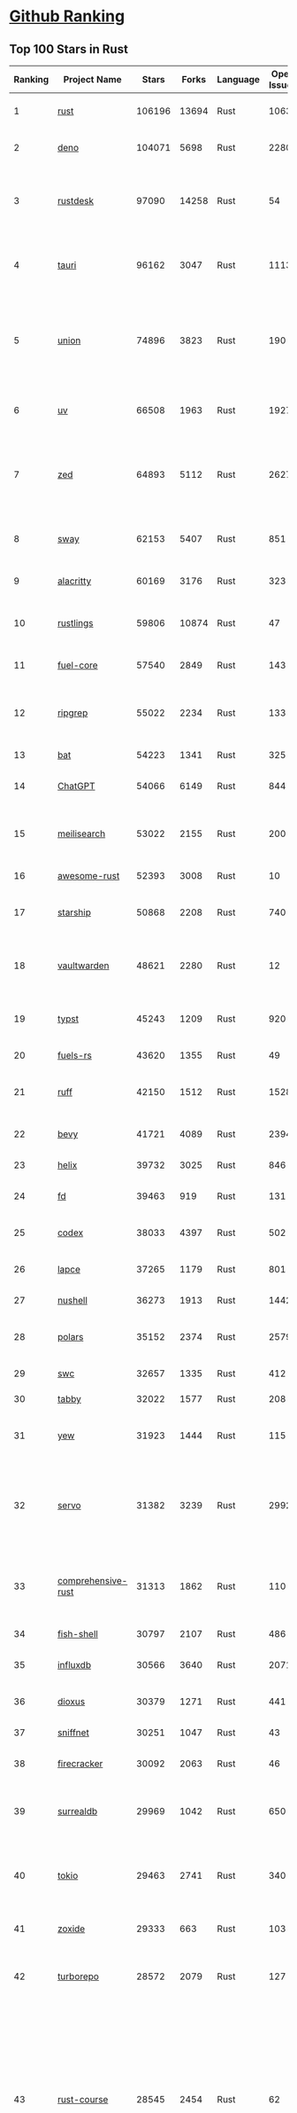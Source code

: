 [Github Ranking](../README.md)
==========

## Top 100 Stars in Rust

| Ranking | Project Name | Stars | Forks | Language | Open Issues | Description | Last Commit |
| ------- | ------------ | ----- | ----- | -------- | ----------- | ----------- | ----------- |
| 1 | [rust](https://github.com/rust-lang/rust) | 106196 | 13694 | Rust | 10637 | Empowering everyone to build reliable and efficient software. | 2025-09-02T18:54:53Z |
| 2 | [deno](https://github.com/denoland/deno) | 104071 | 5698 | Rust | 2280 | A modern runtime for JavaScript and TypeScript. | 2025-09-02T18:39:57Z |
| 3 | [rustdesk](https://github.com/rustdesk/rustdesk) | 97090 | 14258 | Rust | 54 | An open-source remote desktop application designed for self-hosting, as an alternative to TeamViewer. | 2025-09-02T15:00:46Z |
| 4 | [tauri](https://github.com/tauri-apps/tauri) | 96162 | 3047 | Rust | 1113 | Build smaller, faster, and more secure desktop and mobile applications with a web frontend. | 2025-09-02T10:34:11Z |
| 5 | [union](https://github.com/unionlabs/union) | 74896 | 3823 | Rust | 190 | The trust-minimized, zero-knowledge bridging protocol, designed for censorship resistance, extremely high security, and usage in decentralized finance. | 2025-09-02T18:54:09Z |
| 6 | [uv](https://github.com/astral-sh/uv) | 66508 | 1963 | Rust | 1927 | An extremely fast Python package and project manager, written in Rust. | 2025-09-02T18:57:01Z |
| 7 | [zed](https://github.com/zed-industries/zed) | 64893 | 5112 | Rust | 2627 | Code at the speed of thought – Zed is a high-performance, multiplayer code editor from the creators of Atom and Tree-sitter. | 2025-09-02T18:44:56Z |
| 8 | [sway](https://github.com/FuelLabs/sway) | 62153 | 5407 | Rust | 851 | 🌴 Empowering everyone to build reliable and efficient smart contracts. | 2025-09-02T18:13:12Z |
| 9 | [alacritty](https://github.com/alacritty/alacritty) | 60169 | 3176 | Rust | 323 | A cross-platform, OpenGL terminal emulator. | 2025-09-01T17:11:21Z |
| 10 | [rustlings](https://github.com/rust-lang/rustlings) | 59806 | 10874 | Rust | 47 | :crab: Small exercises to get you used to reading and writing Rust code! | 2025-08-21T22:05:36Z |
| 11 | [fuel-core](https://github.com/FuelLabs/fuel-core) | 57540 | 2849 | Rust | 143 | Rust full node implementation of the Fuel v2 protocol. | 2025-09-01T20:33:57Z |
| 12 | [ripgrep](https://github.com/BurntSushi/ripgrep) | 55022 | 2234 | Rust | 133 | ripgrep recursively searches directories for a regex pattern while respecting your gitignore | 2025-08-20T11:08:10Z |
| 13 | [bat](https://github.com/sharkdp/bat) | 54223 | 1341 | Rust | 325 | A cat(1) clone with wings. | 2025-09-02T15:27:20Z |
| 14 | [ChatGPT](https://github.com/lencx/ChatGPT) | 54066 | 6149 | Rust | 844 | 🔮 ChatGPT Desktop Application (Mac, Windows and Linux) | 2024-08-29T17:58:11Z |
| 15 | [meilisearch](https://github.com/meilisearch/meilisearch) | 53022 | 2155 | Rust | 200 | A lightning-fast search engine API bringing AI-powered hybrid search to your sites and applications. | 2025-09-02T14:25:16Z |
| 16 | [awesome-rust](https://github.com/rust-unofficial/awesome-rust) | 52393 | 3008 | Rust | 10 | A curated list of Rust code and resources. | 2025-08-31T14:49:07Z |
| 17 | [starship](https://github.com/starship/starship) | 50868 | 2208 | Rust | 740 | ☄🌌️  The minimal, blazing-fast, and infinitely customizable prompt for any shell! | 2025-09-02T16:45:22Z |
| 18 | [vaultwarden](https://github.com/dani-garcia/vaultwarden) | 48621 | 2280 | Rust | 12 | Unofficial Bitwarden compatible server written in Rust, formerly known as bitwarden_rs | 2025-08-29T11:14:40Z |
| 19 | [typst](https://github.com/typst/typst) | 45243 | 1209 | Rust | 920 | A new markup-based typesetting system that is powerful and easy to learn. | 2025-09-02T14:22:46Z |
| 20 | [fuels-rs](https://github.com/FuelLabs/fuels-rs) | 43620 | 1355 | Rust | 49 | Fuel Network Rust SDK | 2025-08-21T01:32:58Z |
| 21 | [ruff](https://github.com/astral-sh/ruff) | 42150 | 1512 | Rust | 1528 | An extremely fast Python linter and code formatter, written in Rust. | 2025-09-02T18:54:08Z |
| 22 | [bevy](https://github.com/bevyengine/bevy) | 41721 | 4089 | Rust | 2394 | A refreshingly simple data-driven game engine built in Rust | 2025-09-02T09:06:53Z |
| 23 | [helix](https://github.com/helix-editor/helix) | 39732 | 3025 | Rust | 846 | A post-modern modal text editor. | 2025-09-02T13:56:29Z |
| 24 | [fd](https://github.com/sharkdp/fd) | 39463 | 919 | Rust | 131 | A simple, fast and user-friendly alternative to 'find' | 2025-09-02T15:41:15Z |
| 25 | [codex](https://github.com/openai/codex) | 38033 | 4397 | Rust | 502 | Lightweight coding agent that runs in your terminal | 2025-09-02T18:37:26Z |
| 26 | [lapce](https://github.com/lapce/lapce) | 37265 | 1179 | Rust | 801 | Lightning-fast and Powerful Code Editor written in Rust | 2025-09-02T00:45:36Z |
| 27 | [nushell](https://github.com/nushell/nushell) | 36273 | 1913 | Rust | 1442 | A new type of shell | 2025-08-28T19:49:40Z |
| 28 | [polars](https://github.com/pola-rs/polars) | 35152 | 2374 | Rust | 2579 | Dataframes powered by a multithreaded, vectorized query engine, written in Rust | 2025-09-02T12:37:43Z |
| 29 | [swc](https://github.com/swc-project/swc) | 32657 | 1335 | Rust | 412 | Rust-based platform for the Web | 2025-09-02T09:04:51Z |
| 30 | [tabby](https://github.com/TabbyML/tabby) | 32022 | 1577 | Rust | 208 | Self-hosted AI coding assistant | 2025-08-26T20:03:41Z |
| 31 | [yew](https://github.com/yewstack/yew) | 31923 | 1444 | Rust | 115 | Rust / Wasm framework for creating reliable and efficient web applications | 2025-09-01T14:32:03Z |
| 32 | [servo](https://github.com/servo/servo) | 31382 | 3239 | Rust | 2992 | Servo aims to empower developers with a lightweight, high-performance alternative for embedding web technologies in applications. | 2025-09-02T17:48:20Z |
| 33 | [comprehensive-rust](https://github.com/google/comprehensive-rust) | 31313 | 1862 | Rust | 110 | This is the Rust course used by the Android team at Google. It provides you the material to quickly teach Rust. | 2025-09-01T20:35:11Z |
| 34 | [fish-shell](https://github.com/fish-shell/fish-shell) | 30797 | 2107 | Rust | 486 | The user-friendly command line shell. | 2025-08-31T15:35:24Z |
| 35 | [influxdb](https://github.com/influxdata/influxdb) | 30566 | 3640 | Rust | 2071 | Scalable datastore for metrics, events, and real-time analytics | 2025-09-02T18:31:29Z |
| 36 | [dioxus](https://github.com/DioxusLabs/dioxus) | 30379 | 1271 | Rust | 441 | Fullstack app framework for web, desktop, and mobile. | 2025-08-29T22:28:04Z |
| 37 | [sniffnet](https://github.com/GyulyVGC/sniffnet) | 30251 | 1047 | Rust | 43 | Comfortably monitor your Internet traffic 🕵️‍♂️ | 2025-09-01T21:12:08Z |
| 38 | [firecracker](https://github.com/firecracker-microvm/firecracker) | 30092 | 2063 | Rust | 46 | Secure and fast microVMs for serverless computing. | 2025-09-02T13:14:33Z |
| 39 | [surrealdb](https://github.com/surrealdb/surrealdb) | 29969 | 1042 | Rust | 650 | A scalable, distributed, collaborative, document-graph database, for the realtime web | 2025-09-02T17:02:03Z |
| 40 | [tokio](https://github.com/tokio-rs/tokio) | 29463 | 2741 | Rust | 340 | A runtime for writing reliable asynchronous applications with Rust. Provides I/O, networking, scheduling, timers, ... | 2025-09-01T14:47:18Z |
| 41 | [zoxide](https://github.com/ajeetdsouza/zoxide) | 29333 | 663 | Rust | 103 | A smarter cd command. Supports all major shells. | 2025-08-22T20:57:21Z |
| 42 | [turborepo](https://github.com/vercel/turborepo) | 28572 | 2079 | Rust | 127 | Build system optimized for JavaScript and TypeScript, written in Rust | 2025-09-02T18:50:56Z |
| 43 | [rust-course](https://github.com/sunface/rust-course) | 28545 | 2454 | Rust | 62 | “连续八年成为全世界最受喜爱的语言，无 GC 也无需手动内存管理、极高的性能和安全性、过程/OO/函数式编程、优秀的包管理、JS 未来基石" — 工作之余的第二语言来试试 Rust 吧。本书拥有全面且深入的讲解、生动贴切的示例、德芙般丝滑的内容，这可能是目前最用心的 Rust 中文学习教程 / Book  | 2025-08-26T01:08:34Z |
| 44 | [linera-protocol](https://github.com/linera-io/linera-protocol) | 28325 | 1888 | Rust | 470 | Main repository for the Linera protocol | 2025-09-02T17:27:46Z |
| 45 | [yazi](https://github.com/sxyazi/yazi) | 27980 | 595 | Rust | 42 | 💥 Blazing fast terminal file manager written in Rust, based on async I/O. | 2025-09-02T16:30:03Z |
| 46 | [iced](https://github.com/iced-rs/iced) | 27488 | 1353 | Rust | 316 | A cross-platform GUI library for Rust, inspired by Elm | 2025-08-31T15:22:44Z |
| 47 | [just](https://github.com/casey/just) | 27461 | 579 | Rust | 298 | 🤖 Just a command runner | 2025-08-28T20:15:42Z |
| 48 | [delta](https://github.com/dandavison/delta) | 27401 | 436 | Rust | 266 | A syntax-highlighting pager for git, diff, grep, and blame output | 2025-08-03T15:43:25Z |
| 49 | [hyperswitch](https://github.com/juspay/hyperswitch) | 26402 | 3993 | Rust | 801 | An open source payments switch written in Rust to make payments fast, reliable and affordable | 2025-09-02T15:36:01Z |
| 50 | [egui](https://github.com/emilk/egui) | 26329 | 1833 | Rust | 826 | egui: an easy-to-use immediate mode GUI in Rust that runs on both web and native | 2025-08-24T14:43:49Z |
| 51 | [zellij](https://github.com/zellij-org/zellij) | 26132 | 800 | Rust | 1181 | A terminal workspace with batteries included | 2025-08-28T15:48:35Z |
| 52 | [hyperfine](https://github.com/sharkdp/hyperfine) | 26043 | 418 | Rust | 42 | A command-line benchmarking tool | 2025-05-01T02:03:20Z |
| 53 | [czkawka](https://github.com/qarmin/czkawka) | 25884 | 812 | Rust | 464 | Multi functional app to find duplicates, empty folders, similar images etc. | 2025-08-21T04:17:03Z |
| 54 | [qdrant](https://github.com/qdrant/qdrant) | 25664 | 1791 | Rust | 348 | Qdrant - High-performance, massive-scale Vector Database and Vector Search Engine for the next generation of AI. Also available in the cloud https://cloud.qdrant.io/ | 2025-09-02T15:00:35Z |
| 55 | [atuin](https://github.com/atuinsh/atuin) | 25571 | 693 | Rust | 355 | ✨ Magical shell history | 2025-09-01T00:26:38Z |
| 56 | [Rocket](https://github.com/rwf2/Rocket) | 25358 | 1609 | Rust | 54 | A web framework for Rust. | 2025-08-31T17:17:07Z |
| 57 | [pingora](https://github.com/cloudflare/pingora) | 24970 | 1465 | Rust | 147 | A library for building fast, reliable and evolvable network services. | 2025-08-29T23:18:36Z |
| 58 | [Rust](https://github.com/TheAlgorithms/Rust) | 24615 | 2443 | Rust | 2 |  All Algorithms implemented in Rust  | 2025-08-29T21:25:36Z |
| 59 | [exa](https://github.com/ogham/exa) | 24117 | 663 | Rust | 196 | A modern replacement for ‘ls’. | 2024-09-24T15:18:09Z |
| 60 | [tools](https://github.com/rome/tools) | 23592 | 652 | Rust | 86 | Unified developer tools for JavaScript, TypeScript, and the web | 2023-09-04T08:42:49Z |
| 61 | [actix-web](https://github.com/actix/actix-web) | 23514 | 1775 | Rust | 186 | Actix Web is a powerful, pragmatic, and extremely fast web framework for Rust. | 2025-09-01T12:19:10Z |
| 62 | [anki](https://github.com/ankitects/anki) | 23451 | 2467 | Rust | 251 | Anki is a smart spaced repetition flashcard program | 2025-09-02T08:06:49Z |
| 63 | [axum](https://github.com/tokio-rs/axum) | 22959 | 1233 | Rust | 53 | Ergonomic and modular web framework built with Tokio, Tower, and Hyper | 2025-09-02T17:01:31Z |
| 64 | [chroma](https://github.com/chroma-core/chroma) | 22924 | 1790 | Rust | 228 | Open-source search and retrieval database for AI applications. | 2025-09-02T18:58:52Z |
| 65 | [difftastic](https://github.com/Wilfred/difftastic) | 22866 | 395 | Rust | 219 | a structural diff that understands syntax 🟥🟩 | 2025-08-29T22:03:37Z |
| 66 | [fnm](https://github.com/Schniz/fnm) | 22022 | 574 | Rust | 280 | 🚀 Fast and simple Node.js version manager, built in Rust | 2025-08-31T10:47:24Z |
| 67 | [tree-sitter](https://github.com/tree-sitter/tree-sitter) | 21882 | 2035 | Rust | 124 | An incremental parsing system for programming tools | 2025-09-02T18:22:02Z |
| 68 | [wezterm](https://github.com/wezterm/wezterm) | 21646 | 985 | Rust | 1263 | A GPU-accelerated cross-platform terminal emulator and multiplexer written by @wez and implemented in Rust | 2025-09-01T02:42:36Z |
| 69 | [coreutils](https://github.com/uutils/coreutils) | 21057 | 1531 | Rust | 339 | Cross-platform Rust rewrite of the GNU coreutils | 2025-09-02T10:30:12Z |
| 70 | [Graphite](https://github.com/GraphiteEditor/Graphite) | 20979 | 884 | Rust | 296 | An open source graphics editor for 2025: comprehensive 2D content creation tool suite for graphic design, digital art, and interactive real-time motion graphics — featuring node-based procedural editing | 2025-09-02T17:52:05Z |
| 71 | [sonic](https://github.com/valeriansaliou/sonic) | 20961 | 605 | Rust | 64 | 🦔 Fast, lightweight & schema-less search backend. An alternative to Elasticsearch that runs on a few MBs of RAM. | 2025-01-06T21:19:17Z |
| 72 | [biome](https://github.com/biomejs/biome) | 20833 | 686 | Rust | 277 | A toolchain for web projects, aimed to provide functionalities to maintain them. Biome offers formatter and linter, usable via CLI and LSP. | 2025-09-02T18:42:33Z |
| 73 | [gitui](https://github.com/gitui-org/gitui) | 20463 | 641 | Rust | 200 | Blazing 💥 fast terminal-ui for git written in rust 🦀 | 2025-08-28T06:52:48Z |
| 74 | [RustPython](https://github.com/RustPython/RustPython) | 20455 | 1341 | Rust | 326 | A Python Interpreter written in Rust | 2025-09-02T15:27:57Z |
| 75 | [mdBook](https://github.com/rust-lang/mdBook) | 20249 | 1761 | Rust | 522 | Create book from markdown files. Like Gitbook but implemented in Rust | 2025-09-02T15:12:51Z |
| 76 | [vector](https://github.com/vectordotdev/vector) | 20216 | 1841 | Rust | 1956 | A high-performance observability data pipeline. | 2025-09-02T18:58:31Z |
| 77 | [gleam](https://github.com/gleam-lang/gleam) | 20185 | 859 | Rust | 172 | ⭐️ A friendly language for building type-safe, scalable systems! | 2025-09-01T15:07:37Z |
| 78 | [slint](https://github.com/slint-ui/slint) | 20152 | 729 | Rust | 737 | Slint is an open-source declarative GUI toolkit to build native user interfaces for Rust, C++, JavaScript, or Python apps. | 2025-09-01T15:59:48Z |
| 79 | [wasmer](https://github.com/wasmerio/wasmer) | 19993 | 908 | Rust | 220 | 🚀 Fast, secure, lightweight containers based on WebAssembly | 2025-09-02T07:57:32Z |
| 80 | [xi-editor](https://github.com/xi-editor/xi-editor) | 19837 | 704 | Rust | 135 | A modern editor with a backend written in Rust. | 2024-03-19T00:11:37Z |
| 81 | [jj](https://github.com/jj-vcs/jj) | 19756 | 698 | Rust | 567 | A Git-compatible VCS that is both simple and powerful | 2025-09-02T17:16:48Z |
| 82 | [neon](https://github.com/neondatabase/neon) | 19600 | 765 | Rust | 286 | Neon: Serverless Postgres. We separated storage and compute to offer autoscaling, code-like database branching, and scale to zero. | 2025-09-02T17:56:34Z |
| 83 | [goose](https://github.com/block/goose) | 19233 | 1672 | Rust | 278 | an open source, extensible AI agent that goes beyond code suggestions - install, execute, edit, and test with any LLM | 2025-09-02T17:59:16Z |
| 84 | [leptos](https://github.com/leptos-rs/leptos) | 19008 | 790 | Rust | 94 | Build fast web applications with Rust. | 2025-09-02T17:55:24Z |
| 85 | [Bend](https://github.com/HigherOrderCO/Bend) | 18978 | 467 | Rust | 96 | A massively parallel, high-level programming language | 2025-06-03T17:36:56Z |
| 86 | [relay](https://github.com/facebook/relay) | 18847 | 1865 | Rust | 599 | Relay is a JavaScript framework for building data-driven React applications. | 2025-09-02T18:34:13Z |
| 87 | [cube](https://github.com/cube-js/cube) | 18846 | 1887 | Rust | 625 | 📊 Cube’s universal semantic layer platform is the next evolution of OLAP technology for AI, BI, spreadsheets, and embedded analytics | 2025-09-02T17:57:32Z |
| 88 | [mise](https://github.com/jdx/mise) | 18776 | 616 | Rust | 25 | dev tools, env vars, task runner | 2025-09-02T00:12:15Z |
| 89 | [spotify-tui](https://github.com/Rigellute/spotify-tui) | 18488 | 559 | Rust | 273 | Spotify for the terminal written in Rust 🚀 | 2024-04-04T15:03:12Z |
| 90 | [candle](https://github.com/huggingface/candle) | 17992 | 1203 | Rust | 446 | Minimalist ML framework for Rust | 2025-09-02T07:12:03Z |
| 91 | [RustScan](https://github.com/bee-san/RustScan) | 17921 | 1187 | Rust | 30 | 🤖 The Modern Port Scanner 🤖 | 2025-08-27T18:22:16Z |
| 92 | [universal-android-debloater](https://github.com/0x192/universal-android-debloater) | 17745 | 911 | Rust | 465 | Cross-platform GUI written in Rust using ADB to debloat non-rooted android devices. Improve your privacy, the security and battery life of your device. | 2024-08-02T16:16:12Z |
| 93 | [SpacetimeDB](https://github.com/clockworklabs/SpacetimeDB) | 17393 | 597 | Rust | 478 | Multiplayer at the speed of light | 2025-09-02T18:59:50Z |
| 94 | [hurl](https://github.com/Orange-OpenSource/hurl) | 17205 | 665 | Rust | 194 | Hurl, run and test HTTP requests with plain text. | 2025-09-02T07:10:38Z |
| 95 | [eza](https://github.com/eza-community/eza) | 17139 | 314 | Rust | 218 | A modern alternative to ls | 2025-08-31T13:58:08Z |
| 96 | [ruffle](https://github.com/ruffle-rs/ruffle) | 17134 | 908 | Rust | 5530 | A Flash Player emulator written in Rust | 2025-09-02T18:50:53Z |
| 97 | [wasmtime](https://github.com/bytecodealliance/wasmtime) | 16825 | 1497 | Rust | 736 | A lightweight WebAssembly runtime that is fast, secure, and standards-compliant | 2025-09-02T18:42:55Z |
| 98 | [diem](https://github.com/diem/diem) | 16696 | 2581 | Rust | 357 | Diem’s mission is to build a trusted and innovative financial network that empowers people and businesses around the world. | 2025-08-29T05:01:19Z |
| 99 | [pyxel](https://github.com/kitao/pyxel) | 16616 | 896 | Rust | 12 | A retro game engine for Python | 2025-09-02T14:09:30Z |
| 100 | [fhevm](https://github.com/zama-ai/fhevm) | 16595 | 673 | Rust | 6 | FHEVM, a full-stack framework for integrating Fully Homomorphic Encryption (FHE) with blockchain applications | 2025-09-02T16:54:19Z |

